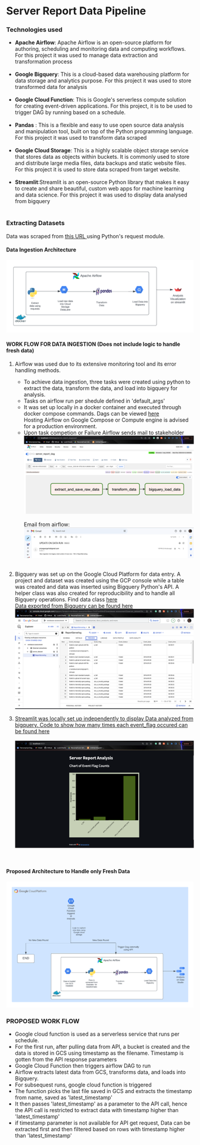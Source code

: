 # Server Report Data Pipeline

### Technologies used
- <b>Apache Airflow</b>: Apache Airflow is an open-source platform for authoring, scheduling and monitoring data and computing workflows. For this project it was used to manage data extraction and transformation process<br><br>
- <b>Google Bigquery</b>: This is a cloud-based data warehousing platform for data storage and analytics purpose. For this project it was used to store transformed data for analysis<br><br>
- <b>Google Cloud Function</b>: This is Google's serverless compute solution for creating event-driven applications. For this project, it is to be used to trigger DAG by running based on a schedule.<br><br>
- <b>Pandas</b> : This is a flexible and easy to use open source data analysis and manipulation tool, built on top of the Python programming language. For this project it was used to transform data scraped<br><br>
- <b>Google Cloud Storage</b>: This is a highly scalable object storage service that stores data as objects within buckets. It is commonly used to store and distribute large media files, data backups and static website files. For this project it is used to store data scraped from target website. <br><br>
- <b>Streamlit</b>:Streamlit is an open-source Python library that makes it easy to create and share beautiful, custom web apps for machine learning and data science. For this project it was used to display data analysed from bigquery <br><br>



### Extracting  Datasets
Data was scraped from <a href="https://github.com/logpai/loghub/blob/master/Windows/Windows_2k.log">this URL </a> using Python's request module.

#### Data Ingestion Architecture
<img src="readme_images/ingestion-architecture.png">

#### WORK FLOW FOR DATA INGESTION (Does not include logic to handle fresh data)
1. Airflow was used due to its  extensive monitoring tool and its error handling methods.<br>
    - To achieve data ingestion, three tasks were created using python to extract the data, transform the data, and load into bigquery for analysis.
    - Tasks on airflow run per shedule defined in 'default_args'
    - It was set up locally in a docker container and executed through docker compose commands. Dags can be viewed <a href="https://github.com/priye-1/Server_report_data_pipeline/tree/master/dags">here </a> <br>Hosting Airflow on Google Compose or Compute engine is advised for a production environment.
    - Upon task competion or Failure Airflow sends mail to stakeholder
<img src='readme_images/airflow-dag.png'><br><br>
Email from airflow: <br><img src='readme_images/email.png'><br><br>

2. Bigquery was set up on the Google Cloud Platform for data entry. A project and dataset was created using the GCP console while a table was created and data was inserted using Bigquery Python's API. A helper class was also created for reproducibility and to handle all Bigquery operations. Find data class <a href="https://github.com/priye-1/Server_report_data_pipeline/blob/master/dags/helpers/bigquery_helper.py">here<br>
Data exported from Bigquery can be found <a href="https://docs.google.com/spreadsheets/d/1H4FiiJb9ydCecGrk77mJxmU0Z5znKA45QOGmgJXxpYI/edit#gid=2097998581">here<br>
<img src='readme_images/bigquery.png'><br>


3. Streamlit was locally set up independently to display Data analyzed from bigquery. Code to show how many times each event_flag occured can be found <a href="https://github.com/priye-1/Server_report_data_pipeline/blob/master/query_analysis.py">here</a><br><br>
<img src='readme_images/streamlit.png'><br>
<br>


#### Proposed Architecture to Handle only Fresh Data
<img src="readme_images/fresh-data-architecture.png">
<br>


### PROPOSED WORK FLOW 
- Google cloud function is used as a serverless service that runs per schedule.
- For the first run, after pulling data from API, a bucket is created and the data is stored in GCS using timestamp as the filename. Timestamp is gotten from the API response parameters
- Google Cloud Function then triggers airflow DAG to run 
- Airflow extracts latest data from GCS, transforms data, and loads into Bigquery.
- For subsequest runs, google cloud function is triggered
- The function picks the last file saved in GCS and extracts the timestamp from name, saved as 'latest_timestamp'
- It then passes 'latest_timestamp' as a parameter to the API call, hence the API call is restricted to extract data with timestamp higher than 'latest_timestamp'
- if timestamp parameter is not available for API get request, Data can be extracted first and then filtered  based on rows with timestamp higher than 'latest_timestamp'
<br>


